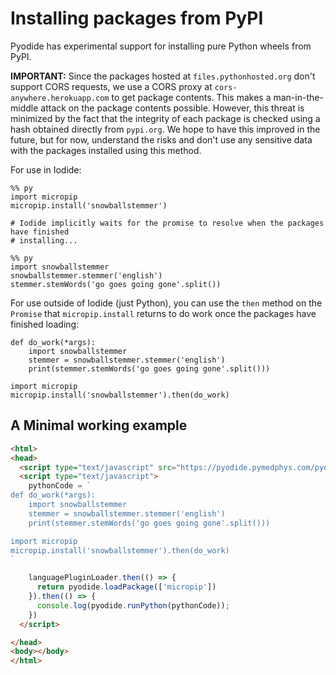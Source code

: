 # Installing packages from PyPI

Pyodide has experimental support for installing pure Python wheels from PyPI.

**IMPORTANT:** Since the packages hosted at `files.pythonhosted.org` don't
support CORS requests, we use a CORS proxy at `cors-anywhere.herokuapp.com` to
get package contents. This makes a man-in-the-middle attack on the package
contents possible. However, this threat is minimized by the fact that the
integrity of each package is checked using a hash obtained directly from
`pypi.org`. We hope to have this improved in the future, but for now, understand
the risks and don't use any sensitive data with the packages installed using
this method.

For use in Iodide:

```
%% py
import micropip
micropip.install('snowballstemmer')

# Iodide implicitly waits for the promise to resolve when the packages have finished
# installing...

%% py
import snowballstemmer
snowballstemmer.stemmer('english')
stemmer.stemWords('go goes going gone'.split())
```

For use outside of Iodide (just Python), you can use the `then` method on the
`Promise` that `micropip.install` returns to do work once the packages have
finished loading:

```
def do_work(*args):
    import snowballstemmer
    stemmer = snowballstemmer.stemmer('english')
    print(stemmer.stemWords('go goes going gone'.split()))

import micropip
micropip.install('snowballstemmer').then(do_work)
```

## A Minimal working example

```html
<html>
<head>
  <script type="text/javascript" src="https://pyodide.pymedphys.com/pyodide.js"></script>
  <script type="text/javascript">
    pythonCode = `
def do_work(*args):
    import snowballstemmer
    stemmer = snowballstemmer.stemmer('english')
    print(stemmer.stemWords('go goes going gone'.split()))

import micropip
micropip.install('snowballstemmer').then(do_work)
`

    languagePluginLoader.then(() => {
      return pyodide.loadPackage(['micropip'])
    }).then(() => {
      console.log(pyodide.runPython(pythonCode));
    })
  </script>

</head>
<body></body>
</html>
```
